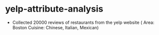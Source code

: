 # yelp-attribute-analysis
 - Collected 20000 reviews of restaurants from the yelp website ( Area: Boston Cuisine: Chinese, Italian, Mexican) 
